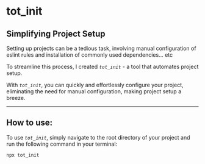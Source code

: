 # tot_init

## Simplifying Project Setup

Setting up projects can be a tedious task, involving manual configuration of eslint rules and installation of commonly used dependencies... etc

To streamline this process, I created _`tot_init`_ - a tool that automates project setup.

With _`tot_init`_, you can quickly and effortlessly configure your project, eliminating the need for manual configuration, making project setup a breeze.

---

## How to use:

To use _`tot_init`_, simply navigate to the root directory of your project and run the following command in your terminal:

```zsh
npx tot_init
```
